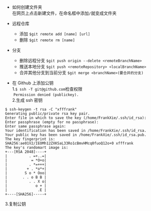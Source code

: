 * 如何创建文件夹    
  在网页上点击新建文件，在命名框中添加`/`就变成文件夹

* 远程仓库
  - 添加
`$git remote add [name] [url]`
  - 删除
`$git remote rm [name]`

* 分支
  - 删除远程分支
`$git push origin --delete <remoteBranchName>`
  - 推送本地分支
`$git push <remoteRepository> <localBranchName>`
  - 合并其他分支到当前分支
`$git merge <branchName>(要合并的分支)`

* 在 Github 上添加公钥         
1.`$ ssh -T git@github.com`检查权限  
  `Permission denied (publickey).`    
2.生成 ssh 密钥         
```
$ ssh-keygen -t rsa -C "xfffrank"
Generating public/private rsa key pair.
Enter file in which to save the key (/home/FrankXie/.ssh/id_rsa): 
Enter passphrase (empty for no passphrase): 
Enter same passphrase again: 
Your identification has been saved in /home/FrankXie/.ssh/id_rsa.
Your public key has been saved in /home/FrankXie/.ssh/id_rsa.pub.
The key fingerprint is:
SHA256:ae01V2/IEOMh12ZXKSaL33Ro1cBmvHMcq0fuoQ12o+0 xfffrank
The key's randomart image is:
+---[RSA 2048]----+
|          . =+..=|
|           = *O+o|
|          . *=+++|
|         + . *o*+|
|        S o * Ooo|
|       . . o B B |
|          . . X o|
|             o + |
|              .E |
+----[SHA256]-----+

```

3.复制公钥   


